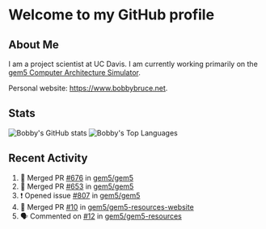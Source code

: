 # Welcome to my GitHub profile

## About Me

I am a project scientist at UC Davis. I am currently working primarily on the [gem5 Computer Architecture Simulator](https://github.com/gem5).

Personal website: <https://www.bobbybruce.net>.

## Stats

![Bobby's GitHub stats](https://github-readme-stats.vercel.app/api?username=bobbyrbruce&show_icons=true&theme=responsive&include_all_commits=true&count_private=true&show=reviews&disable_animations=true)
![Bobby's Top Languages ](https://github-readme-stats.vercel.app/api/top-langs/?username=bobbyrbruce&layout=compact&theme=responsive&count_private=true&langs_count=10&disable_animations=true)

## Recent Activity

<!--START_SECTION:activity-->
1. 🎉 Merged PR [#676](https://github.com/gem5/gem5/pull/676) in [gem5/gem5](https://github.com/gem5/gem5)
2. 🎉 Merged PR [#653](https://github.com/gem5/gem5/pull/653) in [gem5/gem5](https://github.com/gem5/gem5)
3. ❗ Opened issue [#807](https://github.com/gem5/gem5/issues/807) in [gem5/gem5](https://github.com/gem5/gem5)
4. 🎉 Merged PR [#10](https://github.com/gem5/gem5-resources-website/pull/10) in [gem5/gem5-resources-website](https://github.com/gem5/gem5-resources-website)
5. 🗣 Commented on [#12](https://github.com/gem5/gem5-resources/pull/12#issuecomment-1906798410) in [gem5/gem5-resources](https://github.com/gem5/gem5-resources)
<!--END_SECTION:activity-->
